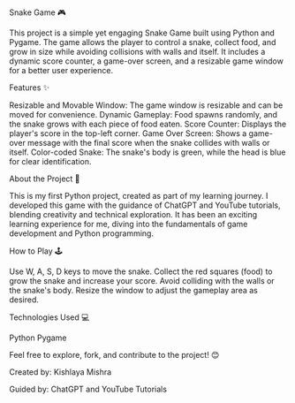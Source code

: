 Snake Game 🎮

This project is a simple yet engaging Snake Game built using Python and Pygame. The game allows the player to control a snake, collect food, and grow in size while avoiding collisions with walls and itself. It includes a dynamic score counter, a game-over screen, and a resizable game window for a better user experience.

Features ✨

Resizable and Movable Window: The game window is resizable and can be moved for convenience.
Dynamic Gameplay: Food spawns randomly, and the snake grows with each piece of food eaten.
Score Counter: Displays the player's score in the top-left corner.
Game Over Screen: Shows a game-over message with the final score when the snake collides with walls or itself.
Color-coded Snake: The snake's body is green, while the head is blue for clear identification.

About the Project 📖

This is my first Python project, created as part of my learning journey. I developed this game with the guidance of ChatGPT and YouTube tutorials, blending creativity and technical exploration. It has been an exciting learning experience for me, diving into the fundamentals of game development and Python programming.

How to Play 🕹️

Use W, A, S, D keys to move the snake.
Collect the red squares (food) to grow the snake and increase your score.
Avoid colliding with the walls or the snake's body.
Resize the window to adjust the gameplay area as desired.

Technologies Used 💻

Python
Pygame

Feel free to explore, fork, and contribute to the project! 😊

Created by: Kishlaya Mishra

Guided by: ChatGPT and YouTube Tutorials
